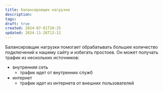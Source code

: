 ```yaml
---
title: балансировщик нагрузки
description: 
tags: 
draft: true
created: 2024-07-01T20:25
updated: 2024-11-26T13:12
---
```

Балансировщик нагрузки помогает обрабатывать большее количество подключений к нашему сайту и избегать простоев.
Он может получать трафик из нескольких источников:
- внутренняя сеть
	- трафик идет от внутренних служб
- интернет
	- трафик идет из интернета от внешних пользователей